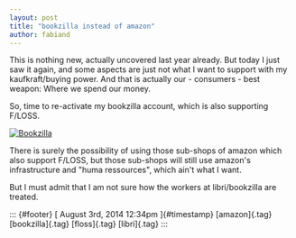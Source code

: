 ```yaml
---
layout: post
title: "bookzilla instead of amazon"
author: fabiand
---
```




This is nothing new, actually uncovered last year already. But today I
just saw it again, and some aspects are just not what I want to support
with my kaufkraft/buying power. And that is actually our - consumers -
best weapon: Where we spend our money.

So, time to re-activate my bookzilla account, which is also supporting
F/LOSS.

[![Bookzilla](https://media.shop-asp.de/shop/magazine-pictures/bookzilla_neu_200_0.gif)](http://www.bookzilla.de)

There is surely the possibility of using those sub-shops of amazon which
also support F/LOSS, but those sub-shops will still use amazon's
infrastructure and "huma ressources", which ain't what I want.

But I must admit that I am not sure how the workers at libri/bookzilla
are treated.

::: {#footer}
[ August 3rd, 2014 12:34pm ]{#timestamp} [amazon]{.tag}
[bookzilla]{.tag} [floss]{.tag} [libri]{.tag}
:::
